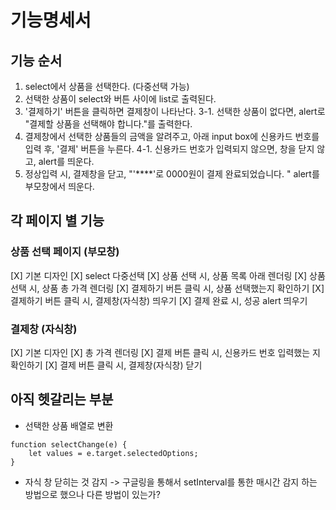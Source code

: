# 기능명세서

## 기능 순서
1. select에서 상품을 선택한다. (다중선택 가능)
2. 선택한 상품이 select와 버튼 사이에 list로 출력된다.
3. '결제하기' 버튼을 클릭하면 결제창이 나타난다.
    3-1. 선택한 상품이 없다면, alert로 "결제할 상품을 선택해야 합니다."를 출력한다.
4. 결제창에서 선택한 상품들의 금액을 알려주고, 아래 input box에 신용카드 번호를 입력 후, '결제' 버튼을 누른다.
    4-1. 신용카드 번호가 입력되지 않으면, 창을 닫지 않고, alert를 띄운다.
5. 정상입력 시, 결제창을 닫고, "'****'로 0000원이 결제 완료되었습니다. " alert를 부모창에서 띄운다.

## 각 페이지 별 기능
### 상품 선택 페이지 (부모창)
[X] 기본 디자인
[X] select 다중선택
[X] 상품 선택 시, 상품 목록 아래 렌더링
[X] 상품 선택 시, 상품 총 가격 렌더링
[X] 결제하기 버튼 클릭 시, 상품 선택했는지 확인하기
[X] 결제하기 버튼 클릭 시, 결제창(자식창) 띄우기
[X] 결제 완료 시, 성공 alert 띄우기

### 결제창 (자식창)
[X] 기본 디자인
[X] 총 가격 렌더링
[X] 결제 버튼 클릭 시, 신용카드 번호 입력했는 지 확인하기
[X] 결제 버튼 클릭 시, 결제창(자식창) 닫기

## 아직 헷갈리는 부분
- 선택한 상품 배열로 변환
```
function selectChange(e) {
    let values = e.target.selectedOptions;
}
```
- 자식 창 닫히는 것 감지 -> 구글링을 통해서 setInterval를 통한 매시간 감지 하는 방법으로 했으나 다른 방법이 있는가?